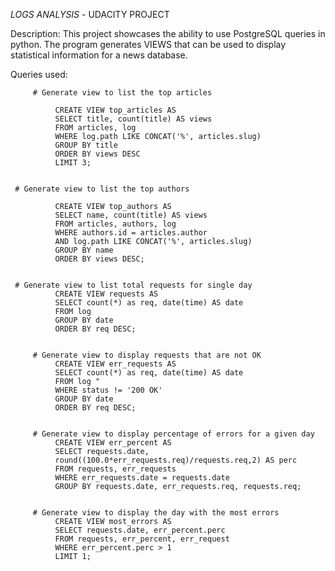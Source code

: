*LOGS ANALYSIS* - UDACITY PROJECT

 Description: This project showcases the ability to use PostgreSQL queries in python. 
              The program generates VIEWS that can be used to display statistical information
              for a news database.

 Queries used: 
          

         # Generate view to list the top articles

              CREATE VIEW top_articles AS
              SELECT title, count(title) AS views
              FROM articles, log
              WHERE log.path LIKE CONCAT('%', articles.slug)
              GROUP BY title
              ORDER BY views DESC
              LIMIT 3;


	 # Generate view to list the top authors

    	      CREATE VIEW top_authors AS
              SELECT name, count(title) AS views
              FROM articles, authors, log
              WHERE authors.id = articles.author
              AND log.path LIKE CONCAT('%', articles.slug)
              GROUP BY name
              ORDER BY views DESC;


	 # Generate view to list total requests for single day
              CREATE VIEW requests AS
              SELECT count(*) as req, date(time) AS date
              FROM log
              GROUP BY date
              ORDER BY req DESC;


         # Generate view to display requests that are not OK
              CREATE VIEW err_requests AS
              SELECT count(*) as req, date(time) AS date
              FROM log "
              WHERE status != '200 OK'
              GROUP BY date
              ORDER BY req DESC;


         # Generate view to display percentage of errors for a given day
              CREATE VIEW err_percent AS
              SELECT requests.date,
              round((100.0*err_requests.req)/requests.req,2) AS perc
              FROM requests, err_requests
              WHERE err_requests.date = requests.date
              GROUP BY requests.date, err_requests.req, requests.req;


         # Generate view to display the day with the most errors
              CREATE VIEW most_errors AS
              SELECT requests.date, err_percent.perc
              FROM requests, err_percent, err_request
              WHERE err_percent.perc > 1
              LIMIT 1;
